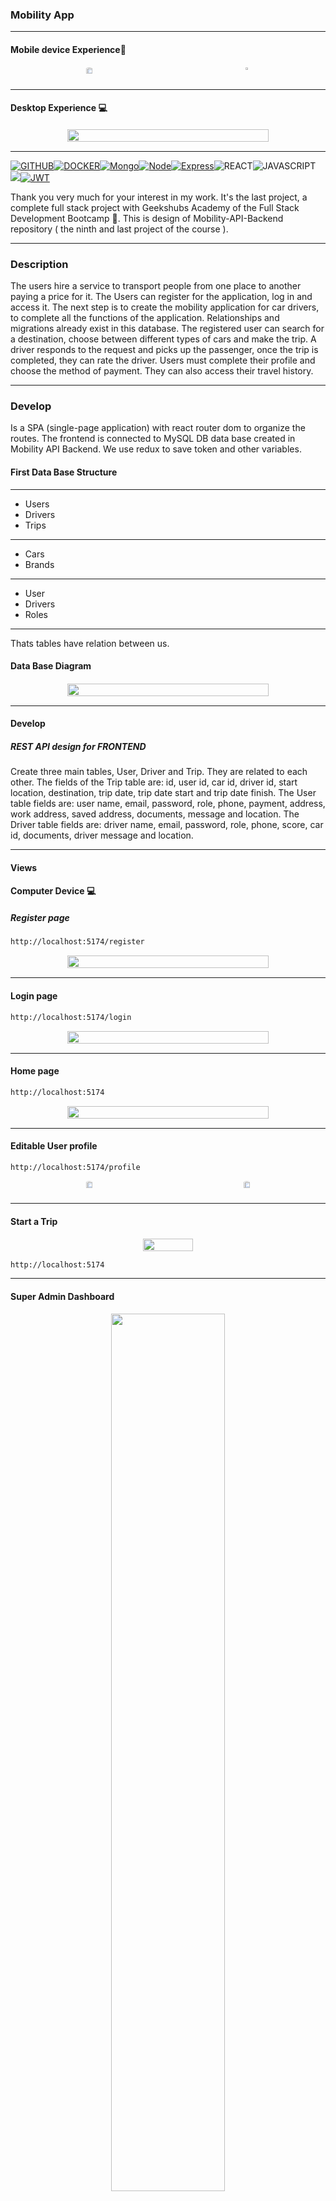 ### Mobility App

---

#### Mobile device Experience📱

<div style="display: flex; justify-content: space-around; flex-direction:row;">
<center><img style="border-radius:15px; padding:1px; width:70%;"src="./public/mobiledemo.gif"></center>
<center><img style="border-radius:15px; padding:1px; width:35%;"src="./public/phoneview.png"></center>
</div>

---

#### Desktop Experience 💻

<div style="display: flex; justify-content: center; flex-direction:column;"><center><img style="border-radius:15px; padding:1px; width:80%;"src="./public/desktopdemo.gif"></center></div>

---

[![GITHUB]][github-url][![DOCKER]][docker-url][![Mongo][MongoDB]][MongoDB-url][![Node][Node.JS]][Node.JS-url][![Express][Express.js]][Express.js-url]![REACT]![JAVASCRIPT]<a href="https://developer.mozilla.org/es/docs/Web/CSS"><img src= "https://img.shields.io/badge/CSS3-1572B6?style=for-the-badge&logo=css3&logoColor=white"/>[![JWT]][JWT-url]

[JWT]: https://img.shields.io/badge/JWT-black?style=for-the-badge&logo=JSON%20web%20tokens
[JWT-url]: https://jwt.io/
[Express.js]: https://img.shields.io/badge/express.js-%23404d59.svg?style=for-the-badge&logo=express&logoColor=%2361DAFB
[Express.js-url]: https://expressjs.com/
[MongoDB]: https://img.shields.io/badge/MongoDB-%234ea94b.svg?style=for-the-badge&logo=mongodb&logoColor=white
[MongoDB-url]: https://www.mongodb.com/es
[Node.JS]: https://img.shields.io/badge/node.js-026E00?style=for-the-badge&logo=node.js&logoColor=white
[Node.JS-url]: https://nextjs.org/
[MYSQL]: https://img.shields.io/badge/mysql-3E6E93?style=for-the-badge&logo=mysql&logoColor=white
[MYSQL-url]: https://www.mysql.com/
[GITHUB]: https://img.shields.io/badge/github-24292F?style=for-the-badge&logo=github&logoColor=white
[github-url]: https://www.github.com/
[GIT]: https://img.shields.io/badge/git-F54D27?style=for-the-badge&logo=git&logoColor=white
[git-url]: https://git-scm.com/
[LINKEDIN]: https://img.shields.io/badge/linkedin-0274B3?style=for-the-badge&logo=linkedin&logoColor=white
[LINKEDIN-url]: https://www.linkedin.com/
[JS]: https://img.shields.io/badge/javascipt-EFD81D?style=for-the-badge&logo=javascript&logoColor=black
[js-url]: https://developer.mozilla.org/es/docs/Web/JavaScript
[DOCKER]: https://img.shields.io/badge/docker-2496ED?style=for-the-badge&logo=docker&logoColor=white
[docker-url]: https://www.docker.com/
[sequelize-url]: https://www.sequelize.org/
[gmail-url]: https://www.gmail.com/
[JWT]: https://img.shields.io/badge/JWT-black?style=for-the-badge&logo=JSON%20web%20tokens
[JWT-url]: https://jwt.io/

</a>

[JAVASCRIPT]: https://img.shields.io/badge/JavaScript-F7DF1E?style=for-the-badge&logo=javascript&logoColor=black
[REACT]: https://img.shields.io/badge/React-20232A?style=for-the-badge&logo=react&logoColor=61DAFB
[MYSQL]: https://img.shields.io/badge/mysql-3E6E93?style=for-the-badge&logo=mysql&logoColor=white
[MYSQL-url]: https://www.mysql.com/
[GITHUB]: https://img.shields.io/badge/github-24292F?style=for-the-badge&logo=github&logoColor=white
[github-url]: https://www.github.com/
[GIT]: https://img.shields.io/badge/git-F54D27?style=for-the-badge&logo=git&logoColor=white
[git-url]: https://git-scm.com/
[DOCKER]: https://img.shields.io/badge/docker-2496ED?style=for-the-badge&logo=docker&logoColor=white
[docker-url]: https://www.docker.com/

Thank you very much for your interest in my work. It's the last project, a complete full stack project with Geekshubs Academy of the Full Stack Development Bootcamp 🚀.
This is design of Mobility-API-Backend repository ( the ninth and last project of the course ).

---

### Description

The users hire a service to transport people from one place to another paying a price for it. The Users can register for the application, log in and access it.
The next step is to create the mobility application for car drivers, to complete all the functions of the application. Relationships and migrations already exist in this database.
The registered user can search for a destination, choose between different types of cars and make the trip. A driver responds to the request and picks up the passenger, once the trip is completed, they can rate the driver. Users must complete their profile and choose the method of payment. They can also access their travel history.

---

### Develop

Is a SPA (single-page application) with react router dom to organize the routes.
The frontend is connected to MySQL DB data base created in Mobility API Backend.
We use redux to save token and other variables.

#### First Data Base Structure

---

- Users
- Drivers
- Trips

---

- Cars
- Brands

---

- User
- Drivers
- Roles

---

Thats tables have relation between us.

#### Data Base Diagram

<div style="display: flex; justify-content: center; flex-direction:column;">
<center><img style="border-radius:15px; padding:1px; width:80%;"  
src="./public/databaseMobilityApp.png"></center>
</div>

---

#### Develop

##### REST API design for FRONTEND

Create three main tables, User, Driver and Trip. They are related to each other. The fields of the Trip table are: id, user id, car id, driver id, start location, destination, trip date, trip date start and trip date finish.
The User table fields are: user name, email, password, role, phone, payment, address, work address, saved address, documents, message and location.
The Driver table fields are: driver name, email, password, role, phone, score, car id, documents, driver message and location.

---

#### Views

#### Computer Device 💻

##### Register page

`http://localhost:5174/register`

<div style="display: flex; justify-content: center; flex-direction:column;">
<center><img style="border-radius:15px; padding:1px; width:80%;"  
src="./public/registerDesktop.png"></center>
</div>

---

#### Login page

`http://localhost:5174/login`

<div style="display: flex; justify-content: center; flex-direction:column;">
<center><img style="border-radius:15px; padding:1px; width:80%;"  
src="./public/loginDesktop.png"></center>
</div>

---

#### Home page

`http://localhost:5174`

<div style="display: flex; justify-content: center; flex-direction:column;">
<center><img style="border-radius:15px; padding:1px; width:80%;"  
src="./public/homedesktop.png"></center>
</div>

---

#### Editable User profile

`http://localhost:5174/profile`

<div style="display: flex; justify-content: space-around; flex-direction:row;">
<center><img style="border-radius:15px; padding:1px; width:70%;"  
src="./public/profileeditDesktop.png"></center>
<center><img style="border-radius:15px; padding:1px; width:70%;"  
src="./public/profileeditDesktop1.png"></center>
</div>

---

#### Start a Trip

<div style="display: flex; justify-content: center; flex-direction:column;">
<center><img style="border-radius:15px; padding:1px; width:40%;"  
src="./public/demotripmobile.gif"></center>
</div>

`http://localhost:5174`

---

#### Super Admin Dashboard

<center><img style="border-radius:15px; padding:1px; width:60%;"  
src="./public/managmentSuperadmin.png"></center>
</div>

`http://localhost:5174/managment`

---

### Delete one or more Trips & delete one or more Users (SuperAdmin)

<div style="display: flex; justify-content: center; flex-direction:column;">
<center><img style="border-radius:15px; padding:1px; width:60%;"  
src="./public/deleteTrip&users.gif"></center>
</div>

`http://localhost:5174/managment`

---

#### Search Users by name or email (superAdmin)

<div style="display: flex; justify-content: center; flex-direction:column;">
<center><img style="border-radius:15px; padding:1px; width:60%;"  
src="./public/searchDesktop.gif"></center>
</div>

`http://localhost:5174/managment`

---

#### Mobil device 📱

##### Register page

`http://localhost:5174/register`

<div style="display: flex; justify-content: center; flex-direction:column;">
<center><img style="border-radius:15px; padding:1px; width:30%;"  
src="./public/registermobile.png"></center>
</div>

---

#### Login page & check inputs errors

`http://localhost:5174/login`

<div style="display: flex; justify-content: center; flex-direction:column;">
<center><img style="border-radius:15px; padding:1px; width:30%;"  
src="./public/errormobile.png"></center>
</div>

---

#### Payment Design

<div style="display: flex; justify-content: center; flex-direction:column;">
<center><img style="border-radius:15px; padding:1px; width:30%;"  
src="./public/paymentView.png"></center>
</div>

---

### Design

---

<div style="display: flex; justify-content: space-between; flex-direction:row;">
<center><img style="border-radius:15px; padding:1px; width:50%;"  
src="./public/mapdesign.png"></center>
<center><img style="border-radius:15px; padding:1px; width:50%;"  
src="./public/tripinfo.png"></center>
<center><img style="border-radius:15px; padding:1px; width:50%;"  
src="./public/paymentView.png"></center>
</div>

---

The whole project is designed with CSS without external libraries except the error managment external library.
It is responsive on mobile, tablet or desktop and is very easy to configure in Dark 🌘 and Light ☀️ mode.

</div>

---

#### App Deployed ⚙️

<ol>

<li> Clone Repo

`npm install`

</li>

<li>

Launch the project in your local device:

`npm run dev`

</li>

</ol>

<ol>

### Enviroment variables 🔑

The app need google maps api key to work. Attach file `.env.example`

`VITE_API_URL = http://localhost:XXXX/`

`VITE_GOOGLE_MAPS_API_KEY=XXXX`

</ol>

<li>Then in localhost:PORT, will be launched the application, and you will be on the landing page (Home).

</li>

---

### Libraries used

I decided to use google maps plataform libraries to get localization and routes.

#### Google APIs Node.js Client

`https://www.npmjs.com/package/googleapis`

<div style="display: flex; justify-content: center; flex-direction:column;">
<center><img style="border-radius:15px; padding:1px; width:80%;"  
src="./public/googleAPILibrary.png"></center>
</div>

---

I choose React-Toasty to show error messages

#### React-Toastify

`https://www.npmjs.com/package/react-toastify`

<div style="display: flex; justify-content: center; flex-direction:column;">
<center><img style="border-radius:15px; padding:1px; width:80%;" src="./public/react-toastify.png"></center>
</div>

---

### Next steps ⎘

Create Driver mobility app to pick up a trip from a user, edit driver profile, send a message to the passenger and monitor the benefits obtained from work.
Continue to build components, buttons and inputs from the respective endpoints created in the backend and think about future functionality.
Refactoring and testing.
Add users & drivers image to database.

---

## Contact

<div style="display: flex; justify-content: space-between; flex-direction:row;">
<center><a href = "mailto:ramirolpoblete@gmail.com"><img src="https://img.shields.io/badge/Gmail-C6362C?style=for-the-badge&logo=gmail&logoColor=white" target="_blank"></a><center><a href="https://www.linkedin.com/in/ramiropoblete/" target="_blank"><img src="https://img.shields.io/badge/-LinkedIn-%230077B5?style=for-the-badge&logo=linkedin&logoColor=white" target="_blank"></a><center><a href = "https://github.com/Ramer8"><img src="https://img.shields.io/badge/GitHub-100000?style=for-the-badge&logo=github&logoColor=white" target="_blank"></a></center>
</div>

</p>
